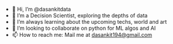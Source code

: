 - 👋 Hi, I’m @dasankitdata
- 👀 I’m a Decision Scientist, exploring the depths of data
- 🌱 I’m always learning about the upcoming techs, world and art
- 💞️ I’m looking to collaborate on python for ML algos and AI
- 📫 How to reach me: Mail me at dasankit194@gmail.com

<!---
dasankitdata/dasankitdata is a ✨ special ✨ repository because its `README.md` (this file) appears on your GitHub profile.
You can click the Preview link to take a look at your changes.
--->

